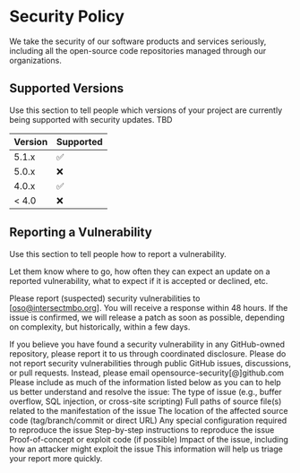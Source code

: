 # Security Policy

We take the security of our software products and services seriously, including all the open-source code repositories managed through our organizations.

## Supported Versions

Use this section to tell people which versions of your project are currently being supported with security updates. TBD

| Version | Supported          |
| ------- | ------------------ |
| 5.1.x   | :white_check_mark: |
| 5.0.x   | :x:                |
| 4.0.x   | :white_check_mark: |
| < 4.0   | :x:                |

## Reporting a Vulnerability

Use this section to tell people how to report a vulnerability.

Let them know where to go, how often they can expect an update on a reported vulnerability, what to expect if it is accepted or declined, etc.

Please report (suspected) security vulnerabilities to [oso@intersectmbo.org]. You will receive a response within 48 hours. If the issue is confirmed, we will release a patch as soon as possible, depending on complexity, but historically, within a few days.

If you believe you have found a security vulnerability in any GitHub-owned repository, please report it to us through coordinated disclosure.
Please do not report security vulnerabilities through public GitHub issues, discussions, or pull requests.
Instead, please email opensource-security[@]github.com 
Please include as much of the information listed below as you can to help us better understand and resolve the issue:
The type of issue (e.g., buffer overflow, SQL injection, or cross-site scripting)
Full paths of source file(s) related to the manifestation of the issue
The location of the affected source code (tag/branch/commit or direct URL)
Any special configuration required to reproduce the issue
Step-by-step instructions to reproduce the issue
Proof-of-concept or exploit code (if possible)
Impact of the issue, including how an attacker might exploit the issue
This information will help us triage your report more quickly.
